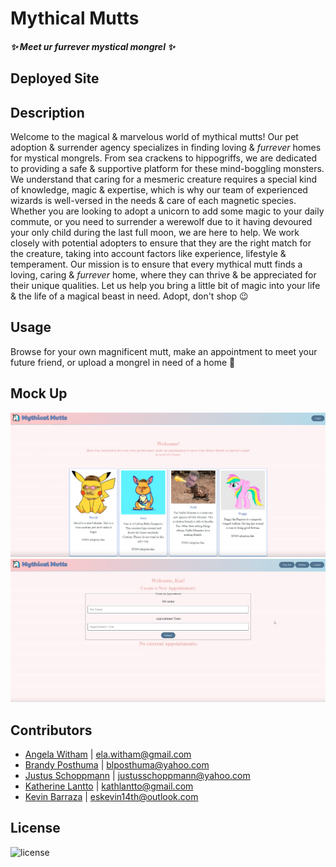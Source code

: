 # Mythical Mutts

#### *✨ Meet ur furrever mystical mongrel ✨*

## Deployed Site

## Description

Welcome to the magical & marvelous world of mythical mutts! Our pet adoption & surrender agency specializes in finding loving & *furrever* homes for mystical mongrels. From sea crackens to hippogriffs, we are dedicated to providing a safe & supportive platform for these mind-boggling monsters. We understand that caring for a mesmeric creature requires a special kind of knowledge, magic & expertise, which is why our team of experienced wizards is well-versed in the needs & care of each magnetic species. Whether you are looking to adopt a unicorn to add some magic to your daily commute, or you need to surrender a werewolf due to it having devoured your only child during the last full moon, we are here to help. We work closely with potential adopters to ensure that they are the right match for the creature, taking into account factors like experience, lifestyle & temperament. Our mission is to ensure that every mythical mutt finds a loving, caring & *furrever* home, where they can thrive & be appreciated for their unique qualities. Let us help you bring a little bit of magic into your life & the life of a magical beast in need. Adopt, don't shop 😉

## Usage
Browse for your own magnificent mutt, make an appointment to meet your future friend, or upload a mongrel in need of a home 🦄

## Mock Up
![Alt text](images/welcomepage.png)
![Alt text](images/signin.png) 


## Contributors
* [Angela Witham](https://github.com/elawilliam) | ela.witham@gmail.com
* [Brandy Posthuma](https://github.com/Brandy-Posthuma) | blposthuma@yahoo.com
* [Justus Schoppmann](https://github.com/Azurelo) | justusschoppmann@yahoo.com
* [Katherine Lantto](https://github.com/kthlnt) | kathlantto@gmail.com
* [Kevin Barraza](https://github.com/eskevin14th) | eskevin14th@outlook.com


## License
![license](https://img.shields.io/badge/license-ISC-blue)
